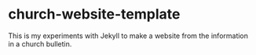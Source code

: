 # church-website-template
This is my experiments with Jekyll to make a website from the information in a church bulletin.
